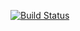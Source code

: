 [![Build Status](https://travis-ci.org/mle86/hx.svg?branch=master)](https://travis-ci.org/mle86/hx)

